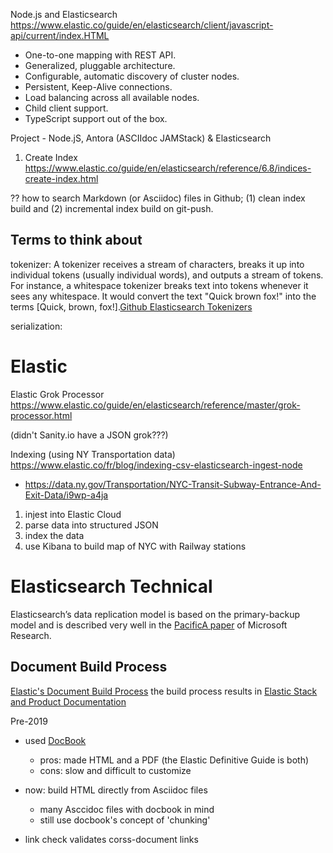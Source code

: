

Node.js and Elasticsearch
https://www.elastic.co/guide/en/elasticsearch/client/javascript-api/current/index.HTML
- One-to-one mapping with REST API.
- Generalized, pluggable architecture.
- Configurable, automatic discovery of cluster nodes.
- Persistent, Keep-Alive connections.
- Load balancing across all available nodes.
- Child client support.
- TypeScript support out of the box.


Project - Node.jS, Antora (ASCIIdoc JAMStack) & Elasticsearch

1. Create Index
https://www.elastic.co/guide/en/elasticsearch/reference/6.8/indices-create-index.html

?? how to search Markdown (or Asciidoc) files in Github; (1) clean index build and (2) incremental index build on git-push.


## Terms to think about

tokenizer: A tokenizer receives a stream of characters, breaks it up into individual tokens (usually individual words), and outputs a stream of tokens. For instance, a whitespace tokenizer breaks text into tokens whenever it sees any whitespace. It would convert the text "Quick brown fox!" into the terms [Quick, brown, fox!].[Github Elasticsearch Tokenizers](https://github.com/elastic/elasticsearch/blob/master/docs/reference/analysis/tokenizers.asciidoc)


serialization:



# Elastic

Elastic Grok Processor
https://www.elastic.co/guide/en/elasticsearch/reference/master/grok-processor.html

(didn't Sanity.io have a JSON grok???)

Indexing (using NY Transportation data)
https://www.elastic.co/fr/blog/indexing-csv-elasticsearch-ingest-node
- https://data.ny.gov/Transportation/NYC-Transit-Subway-Entrance-And-Exit-Data/i9wp-a4ja
1. injest into Elastic Cloud
2. parse data into structured JSON
3. index the data
4. use Kibana to build map of NYC with Railway stations


# Elasticsearch Technical

Elasticsearch’s data replication model is based on the primary-backup model and is described very well in the [PacificA paper](https://www.microsoft.com/en-us/research/publication/pacifica-replication-in-log-based-distributed-storage-systems/) of Microsoft Research.

## Document Build Process
[Elastic's Document Build Process](https://github.com/elastic/docs#for-the-website) the build process results in [Elastic Stack and Product Documentation](https://www.elastic.co/guide/index.html)

Pre-2019
- used [DocBook](https://tdg.docbook.org/tdg/4.5/)
  - pros: made HTML and a PDF (the Elastic Definitive Guide is both)
  - cons: slow and difficult to customize
- now: build HTML directly from Asciidoc files
  - many Asccidoc files with docbook in mind
  - still use docbook's concept of 'chunking'

- link check validates corss-document links
